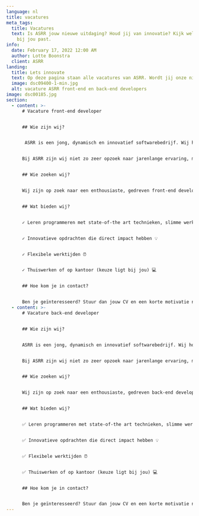 ```yaml
---
language: nl
title: vacatures
meta_tags:
  title: Vacatures
  text: Is ASRR jouw nieuwe uitdaging? Houd jij van innovatie? Kijk welke vacature
    bij jou past.
info:
  date: February 17, 2022 12:00 AM
  author: Lotte Boonstra
  client: ASRR
landing:
  title: Lets innovate
  text: Op deze pagina staan alle vacatures van ASRR. Wordt jij onze nieuwe collega?
  image: dsc09400-1-min.jpg
  alt: vacature ASRR front-end en back-end developers
image: dsc00185.jpg
section:
  - content: >-
      # Vacature front-end developer  


      ## Wie zijn wij? 


       ASRR is een jong, dynamisch en innovatief softwarebedrijf. Wij houden ons bezig met verschillende innoverende projecten: van platforms waar consumenten zelf hun droomhuis kunnen ontwerpen in 3D tot vernieuwende, ‘dedicated’ podcast apps voor in de App- en Playstore.  


      Bij ASRR zijn wij niet zo zeer opzoek naar jarenlange ervaring, maar naar potentie en het vermogen om complexe problemen op te lossen. Bij ASRR leer je programmeren op enterprise niveau.  


      ## Wie zoeken wij? 


      Wij zijn op zoek naar een enthousiaste, gedreven front-end developer om ons team te vervolledigen.  Als front-end developer zal je onder andere te maken krijgen met: Javascript, Typescript, React JS en Next JS.  


      ## Wat bieden wij? 


      ✓ Leren programmeren met state-of-the art technieken, slimme werkwijzen op enterprise niveau ⭐️


      ✓ Innovatieve opdrachten die direct impact hebben 💡


      ✓ Flexibele werktijden ⏰


      ✓ Thuiswerken of op kantoor (keuze ligt bij jou) 💻


      ## Hoe kom je in contact? 


      Ben je geïnteresseerd? Stuur dan jouw CV en een korte motivatie naar [recruitment@asrr.nl](mailto:recruitment@asrr.nl) en wie weet ben jij onze nieuwe aanwinst ⭐️.
  - content: >-
      # Vacature back-end developer 


      ## Wie zijn wij? 


      ASRR is een jong, dynamisch en innovatief softwarebedrijf. Wij houden ons bezig met verschillende innoverende projecten: van platforms waar consumenten zelf hun droomhuis kunnen ontwerpen in 3D tot vernieuwende, ‘dedicated’ podcast apps voor in de App- en Playstore.  


      Bij ASRR zijn wij niet zo zeer opzoek naar jarenlange ervaring, maar naar potentie en het vermogen om complexe problemen op te lossen. Bij ASRR leer je programmeren op enterprise niveau. 


      ## Wie zoeken wij? 


      Wij zijn op zoek naar een enthousiaste, gedreven back-end developer om ons team te vervolledigen.  Als back- end developer zal je onder andere te maken krijgen met: Java, Kotlin, Spring boot en C#. 


      ## Wat bieden wij? 


      ✅ Leren programmeren met state-of-the art technieken, slimme werkwijzen op enterprise niveau ⭐️


      ✅ Innovatieve opdrachten die direct impact hebben 💡


      ✅ Flexibele werktijden ⏰


      ✅ Thuiswerken of op kantoor (keuze ligt bij jou) 💻


      ## Hoe kom je in contact? 


      Ben je geïnteresseerd? Stuur dan jouw CV en een korte motivatie naar [recruitment@asrr.nl](mailto:recruitment@asrr.nl) en wie weet ben jij onze nieuwe aanwinst ⭐️.
---
```

